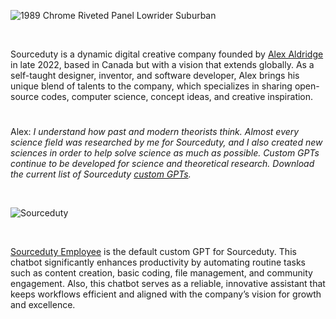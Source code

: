 ![1989 Chrome Riveted Panel Lowrider Suburban](https://github.com/user-attachments/assets/c2ef7a79-d66c-41f6-8c87-6e33d07d145f)

<br>

Sourceduty is a dynamic digital creative company founded by [Alex Aldridge](https://chatgpt.com/g/g-mdnYSJr20-alex-aldridge) in late 2022, based in Canada but with a vision that extends globally. As a self-taught designer, inventor, and software developer, Alex brings his unique blend of talents to the company, which specializes in sharing open-source codes, computer science, concept ideas, and creative inspiration.

#

Alex: _I understand how past and modern theorists think. Almost every science field was researched by me for Sourceduty, and I also created new sciences in order to help solve science as much as possible. Custom GPTs continue to be developed for science and theoretical research. Download the current list of Sourceduty [custom GPTs](https://github.com/sourceduty/Custom_GPTs)._

<br>

![Sourceduty](https://github.com/user-attachments/assets/27bc94ce-726d-41ff-addf-153043e8614c)

<br>

[Sourceduty Employee](https://chatgpt.com/g/g-oDACMjiZX-sourceduty-employee) is the default custom GPT for Sourceduty. This chatbot significantly enhances productivity by automating routine tasks such as content creation, basic coding, file management, and community engagement. Also, this chatbot serves as a reliable, innovative assistant that keeps workflows efficient and aligned with the company’s vision for growth and excellence.
